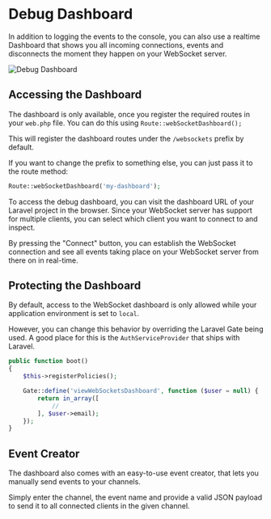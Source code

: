 # Debug Dashboard

In addition to logging the events to the console, you can also use a realtime Dashboard that shows you all incoming connections, events and disconnects the moment they happen on your WebSocket server.

![Debug Dashboard](/img/dashboard.jpg)

## Accessing the Dashboard

The dashboard is only available, once you register the required routes in your `web.php` file.
You can do this using `Route::webSocketDashboard();`

This will register the dashboard routes under the `/websockets` prefix by default.

If you want to change the prefix to something else, you can just pass it to the route method:

```php
Route::webSocketDashboard('my-dashboard');
```

To access the debug dashboard, you can visit the dashboard URL of your Laravel project in the browser. 
Since your WebSocket server has support for multiple clients, you can select which client you want to connect to and inspect.

By pressing the "Connect" button, you can establish the WebSocket connection and see all events taking place on your WebSocket server from there on in real-time.

## Protecting the Dashboard

By default, access to the WebSocket dashboard is only allowed while your application environment is set to `local`.

However, you can change this behavior by overriding the Laravel Gate being used. A good place for this is the `AuthServiceProvider` that ships with Laravel.

```php
public function boot()
{
    $this->registerPolicies();

    Gate::define('viewWebSocketsDashboard', function ($user = null) {
        return in_array([
        	// 
        ], $user->email);
    });
}
```

## Event Creator

The dashboard also comes with an easy-to-use event creator, that lets you manually send events to your channels.

Simply enter the channel, the event name and provide a valid JSON payload to send it to all connected clients in the given channel.
